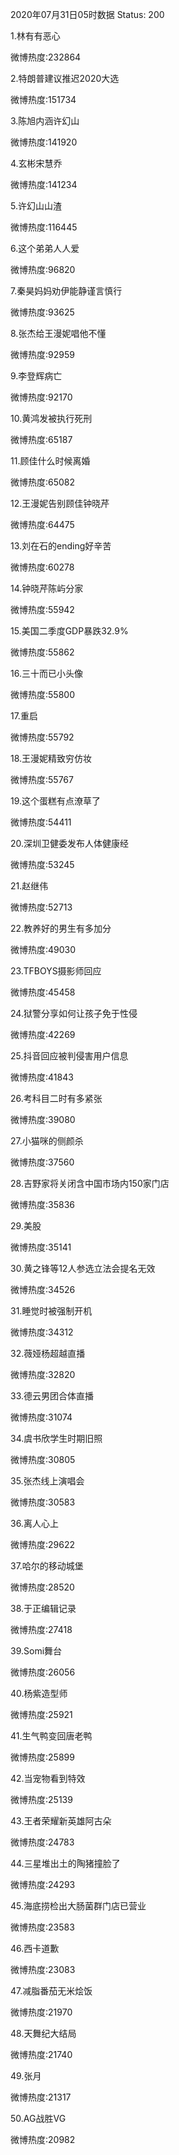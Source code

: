 2020年07月31日05时数据
Status: 200

1.林有有恶心

微博热度:232864

2.特朗普建议推迟2020大选

微博热度:151734

3.陈旭内涵许幻山

微博热度:141920

4.玄彬宋慧乔

微博热度:141234

5.许幻山山渣

微博热度:116445

6.这个弟弟人人爱

微博热度:96820

7.秦昊妈妈劝伊能静谨言慎行

微博热度:93625

8.张杰给王漫妮唱他不懂

微博热度:92959

9.李登辉病亡

微博热度:92170

10.黄鸿发被执行死刑

微博热度:65187

11.顾佳什么时候离婚

微博热度:65082

12.王漫妮告别顾佳钟晓芹

微博热度:64475

13.刘在石的ending好辛苦

微博热度:60278

14.钟晓芹陈屿分家

微博热度:55942

15.美国二季度GDP暴跌32.9%

微博热度:55862

16.三十而已小头像

微博热度:55800

17.重启

微博热度:55792

18.王漫妮精致穷仿妆

微博热度:55767

19.这个蛋糕有点潦草了

微博热度:54411

20.深圳卫健委发布人体健康经

微博热度:53245

21.赵继伟

微博热度:52713

22.教养好的男生有多加分

微博热度:49030

23.TFBOYS摄影师回应

微博热度:45458

24.狱警分享如何让孩子免于性侵

微博热度:42269

25.抖音回应被判侵害用户信息

微博热度:41843

26.考科目二时有多紧张

微博热度:39080

27.小猫咪的侧颜杀

微博热度:37560

28.吉野家将关闭含中国市场内150家门店

微博热度:35836

29.美股

微博热度:35141

30.黄之锋等12人参选立法会提名无效

微博热度:34526

31.睡觉时被强制开机

微博热度:34312

32.薇娅杨超越直播

微博热度:32820

33.德云男团合体直播

微博热度:31074

34.虞书欣学生时期旧照

微博热度:30805

35.张杰线上演唱会

微博热度:30583

36.离人心上

微博热度:29622

37.哈尔的移动城堡

微博热度:28520

38.于正编辑记录

微博热度:27418

39.Somi舞台

微博热度:26056

40.杨紫造型师

微博热度:25921

41.生气鸭变回唐老鸭

微博热度:25899

42.当宠物看到特效

微博热度:25139

43.王者荣耀新英雄阿古朵

微博热度:24783

44.三星堆出土的陶猪撞脸了

微博热度:24293

45.海底捞检出大肠菌群门店已营业

微博热度:23583

46.西卡道歉

微博热度:23083

47.减脂番茄无米烩饭

微博热度:21970

48.天舞纪大结局

微博热度:21740

49.张月

微博热度:21317

50.AG战胜VG

微博热度:20982

